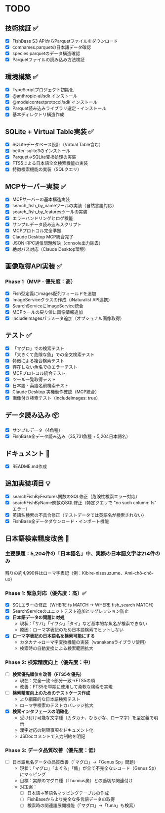# TODO

## 技術検証 ✅
- [x] FishBase S3 APIからParquetファイルをダウンロード
- [x] comnames.parquetの日本語データ確認
- [x] species.parquetのデータ構造確認
- [x] Parquetファイルの読み込み方法検証

## 環境構築 ✅
- [x] TypeScriptプロジェクト初期化
- [x] @anthropic-ai/sdk インストール
- [x] @modelcontextprotocol/sdk インストール
- [x] Parquet読み込みライブラリ選定・インストール
- [x] 基本ディレクトリ構造作成

## SQLite + Virtual Table実装 ✅
- [x] SQLiteデータベース設計（Virtual Table含む）
- [x] better-sqlite3のインストール
- [x] Parquet→SQLite変換処理の実装
- [x] FTS5による日本語全文検索機能の実装
- [x] 特徴検索機能の実装（SQLクエリ）

## MCPサーバー実装 ✅
- [x] MCPサーバーの基本構造実装
- [x] search_fish_by_nameツールの実装（自然言語対応）
- [x] search_fish_by_featuresツールの実装
- [x] エラーハンドリングとログ機能
- [x] サンプルデータ読み込みスクリプト
- [x] MCPプロトコル完全準拠
- [x] Claude Desktop MCP統合完了
- [x] JSON-RPC通信問題解決（console出力除去）
- [x] 絶対パス対応（Claude Desktop環境）

## 画像取得API実装 ✅
### Phase 1（MVP - 優先度：高）
- [x] Fish型定義にimages配列フィールドを追加
- [x] ImageServiceクラスの作成（iNaturalist API連携）
- [x] SearchServiceにImageService統合
- [x] MCPツールの戻り値に画像情報追加
- [x] includeImagesパラメータ追加（オプショナル画像取得）

## テスト ✅
- [x] 「マグロ」での検索テスト
- [x] 「大きくて危険な魚」での全文検索テスト
- [x] 特徴による複合検索テスト
- [x] 存在しない魚名でのエラーテスト
- [x] MCPプロトコル統合テスト
- [x] ツール一覧取得テスト
- [x] 日本語・英語名前検索テスト
- [x] Claude Desktop 実機動作確認（MCP統合）
- [x] 画像付き検索テスト（includeImages: true）

## データ読み込み 📦
- [x] サンプルデータ（4魚種）
- [x] FishBase全データ読み込み（35,731魚種 + 5,204日本語名）

## ドキュメント 📝
- [x] README.md作成

## 追加実装項目 💡
- [x] searchFishByFeatures関数のSQL修正（危険性検索エラー対応）
- [x] searchFishByName関数のSQL修正（特定クエリで "no such column: fs" エラー）  
- [x] 英語名検索の不具合修正（テストデータでは英語名が検索されない）
- [x] FishBase全データダウンロード・インポート機能

## 日本語検索精度改善 🔧
### 主要課題：5,204件の「日本語名」中、実際の日本語文字は214件のみ
残りの約4,990件はローマ字表記（例：Kibire-nisesuzume、Ami-chô-chô-uo）

### Phase 1: 緊急対応（優先度：高）✅
- [x] SQLエラーの修正（WHERE fs MATCH → WHERE fish_search MATCH）
- [x] SearchServiceのユニットテスト追加とリグレッション防止
- [x] **日本語データの問題に対処**
  - 現状：「サバ」「イワシ」「タイ」など基本的な魚名が検索できない
  - 原因：ローマ字表記のため日本語検索でヒットしない
- [x] **ローマ字表記の日本語名を検索可能にする**
  - カタカナ→ローマ字変換機能の実装（wanakanaライブラリ使用）
  - 検索時の自動変換による検索範囲拡大

### Phase 2: 検索精度向上（優先度：中）
- [ ] **検索優先順位を改善（FTS5を優先）**
  - 現在：完全一致→部分一致→FTS5の順
  - 改善：FTS5を早期に使用して柔軟な検索を実現
- [ ] **検索精度向上のためのテストケース作成**
  - より網羅的な日本語検索テスト
  - ローマ字検索のテストカバレッジ拡大
- [x] **検索インタフェースの明確化**
  - 受け付け可能な文字種（カタカナ、ひらがな、ローマ字）を型定義で明示
  - 漢字対応の制限事項をドキュメント化
  - JSDocコメントで入力制約を明記

### Phase 3: データ品質改善（優先度：低）
- [ ] 日本語魚名データの品質改善（「マグロ」→「Genus Sp」問題）
  - 現状：「マグロ」「まぐろ」「鮪」が全て不完全なレコード（Genus Sp）にマッピング
  - 目標：実際のマグロ種（Thunnus属）との適切な関連付け
  - 対策案：
    - [ ] 日本語→英語名マッピングテーブルの作成
    - [ ] FishBaseからより完全な多言語データの取得
    - [ ] 検索時の関連語展開機能（「マグロ」→「tuna」も検索）
